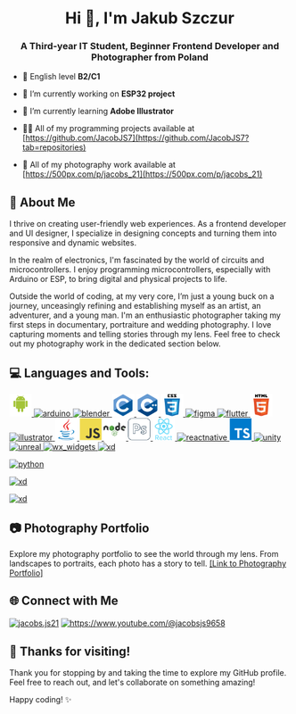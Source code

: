 
<h1 align="center">Hi 👋, I'm Jakub Szczur</h1>
<h3 align="center">A Third-year IT Student, Beginner Frontend Developer and Photographer from Poland</h3>

- 🦅 English level **B2/C1**

- 🔭 I’m currently working on **ESP32 project**

- 🌱 I’m currently learning **Adobe Illustrator**

- 👨‍💻 All of my programming projects available at [https://github.com/JacobJS7](https://github.com/JacobJS7?tab=repositories)

- 📸 All of my photography work available at [https://500px.com/p/jacobs_21](https://500px.com/p/jacobs_21)

## 🚀 About Me

I thrive on creating user-friendly web experiences. As a frontend developer and UI designer, I specialize in designing concepts and turning them into responsive and dynamic websites.

In the realm of electronics, I'm fascinated by the world of circuits and microcontrollers. I enjoy programming microcontrollers, especially with Arduino or ESP, to bring digital and physical projects to life.

Outside the world of coding, at my very core, I’m just a young buck on a journey, unceasingly refining and establishing myself as an artist, an adventurer, and a young man. I'm an enthusiastic photographer taking my first steps in documentary, portraiture and wedding photography. I love capturing moments and telling stories through my lens. Feel free to check out my photography work in the dedicated section below. 

## 💻 Languages and Tools:

<p align="left"> 
  <a href="https://developer.android.com" target="_blank" rel="noreferrer"> 
    <img src="https://raw.githubusercontent.com/devicons/devicon/master/icons/android/android-original-wordmark.svg" alt="android" width="40" height="40"/> 
  </a> <a href="https://www.arduino.cc/" target="_blank" rel="noreferrer"> 
    <img src="https://cdn.worldvectorlogo.com/logos/arduino-1.svg" alt="arduino" width="40" height="40"/> 
  </a> <a href="https://www.blender.org/" target="_blank" rel="noreferrer"> 
    <img src="https://download.blender.org/branding/community/blender_community_badge_white.svg" alt="blender" width="40" height="40"/> 
  </a> <a href="https://www.cprogramming.com/" target="_blank" rel="noreferrer"> 
    <img src="https://raw.githubusercontent.com/devicons/devicon/master/icons/c/c-original.svg" alt="c" width="40" height="40"/> 
  </a> <a href="https://www.w3schools.com/cpp/" target="_blank" rel="noreferrer"> 
    <img src="https://raw.githubusercontent.com/devicons/devicon/master/icons/cplusplus/cplusplus-original.svg" alt="cplusplus" width="40" height="40"/> 
  </a> <a href="https://www.w3schools.com/css/" target="_blank" rel="noreferrer"> 
    <img src="https://raw.githubusercontent.com/devicons/devicon/master/icons/css3/css3-original-wordmark.svg" alt="css3" width="40" height="40"/> 
  </a> <a href="https://www.figma.com/" target="_blank" rel="noreferrer"> 
    <img src="https://www.vectorlogo.zone/logos/figma/figma-icon.svg" alt="figma" width="40" height="40"/> 
  </a> <a href="https://flutter.dev" target="_blank" rel="noreferrer"> 
    <img src="https://www.vectorlogo.zone/logos/flutterio/flutterio-icon.svg" alt="flutter" width="40" height="40"/> 
  </a> <a href="https://www.w3.org/html/" target="_blank" rel="noreferrer"> 
    <img src="https://raw.githubusercontent.com/devicons/devicon/master/icons/html5/html5-original-wordmark.svg" alt="html5" width="40" height="40"/> 
  </a> <a href="https://www.adobe.com/in/products/illustrator.html" target="_blank" rel="noreferrer"> 
    <img src="https://www.vectorlogo.zone/logos/adobe_illustrator/adobe_illustrator-icon.svg" alt="illustrator" width="40" height="40"/> 
  </a> <a href="https://www.java.com" target="_blank" rel="noreferrer"> 
    <img src="https://raw.githubusercontent.com/devicons/devicon/master/icons/java/java-original.svg" alt="java" width="40" height="40"/> 
  </a> <a href="https://developer.mozilla.org/en-US/docs/Web/JavaScript" target="_blank" rel="noreferrer"> 
    <img src="https://raw.githubusercontent.com/devicons/devicon/master/icons/javascript/javascript-original.svg" alt="javascript" width="40" height="40"/> 
  </a> <a href="https://nodejs.org" target="_blank" rel="noreferrer"> 
    <img src="https://raw.githubusercontent.com/devicons/devicon/master/icons/nodejs/nodejs-original-wordmark.svg" alt="nodejs" width="40" height="40"/> 
  </a> <a href="https://www.photoshop.com/en" target="_blank" rel="noreferrer"> 
    <img src="https://raw.githubusercontent.com/devicons/devicon/master/icons/photoshop/photoshop-line.svg" alt="photoshop" width="40" height="40"/> 
  </a> <a href="https://reactjs.org/" target="_blank" rel="noreferrer"> 
    <img src="https://raw.githubusercontent.com/devicons/devicon/master/icons/react/react-original-wordmark.svg" alt="react" width="40" height="40"/> 
  </a> <a href="https://reactnative.dev/" target="_blank" rel="noreferrer"> 
    <img src="https://reactnative.dev/img/header_logo.svg" alt="reactnative" width="40" height="40"/> 
  </a> <a href="https://www.typescriptlang.org/" target="_blank" rel="noreferrer"> 
    <img src="https://raw.githubusercontent.com/devicons/devicon/master/icons/typescript/typescript-original.svg" alt="typescript" width="40" height="40"/> 
  </a> <a href="https://unity.com/" target="_blank" rel="noreferrer"> 
    <img src="https://www.vectorlogo.zone/logos/unity3d/unity3d-icon.svg" alt="unity" width="40" height="40"/> 
  </a> <a href="https://unrealengine.com/" target="_blank" rel="noreferrer"> 
    <img src="https://raw.githubusercontent.com/kenangundogan/fontisto/036b7eca71aab1bef8e6a0518f7329f13ed62f6b/icons/svg/brand/unreal-engine.svg" alt="unreal" width="40" height="40"/> 
  </a> <a href="https://www.wxwidgets.org/" target="_blank" rel="noreferrer"> 
    <img src="https://upload.wikimedia.org/wikipedia/commons/b/bb/WxWidgets.svg" alt="wx_widgets" width="40" height="40"/> 
  </a> <a href="https://www.adobe.com/products/xd.html" target="_blank" rel="noreferrer"> 
    <img src="https://helpx.adobe.com/content/dam/help/mnemonics/xd_app_RGB_2017.svg" alt="xd" width="40" height="40"/> </a> </p>
  </a> <a href="https://www.python.org" target="_blank" rel="noreferrer"> 
    <img src="https://upload.wikimedia.org/wikipedia/commons/c/c3/Python-logo-notext.svg" alt="python" width="40" height="40"/> </a> </p>
  </a> <a href="https://circuitpython.org" target="_blank" rel="noreferrer"> 
    <img src="https://upload.wikimedia.org/wikipedia/commons/2/29/Adafruit_blinka_angles-left.svg" alt="xd" width="40" height="40"/> </a> </p>
  </a> <a href="https://micropython.org" target="_blank" rel="noreferrer"> 
    <img src="https://upload.wikimedia.org/wikipedia/commons/4/4e/Micropython-logo.svg" alt="xd" width="40" height="40"/> </a> </p>
    
## 📷 Photography Portfolio

Explore my photography portfolio to see the world through my lens. From landscapes to portraits, each photo has a story to tell. [[Link to Photography Portfolio]](https://500px.com/p/jacobs_21)

## 🌐 Connect with Me

<p align="left">
<a href="https://instagram.com/jacobs.js21" target="blank"><img align="center" src="https://raw.githubusercontent.com/rahuldkjain/github-profile-readme-generator/master/src/images/icons/Social/instagram.svg" alt="jacobs.js21" height="30" width="40" /></a>
<a href="https://www.youtube.com/@jacobsjs9658" target="blank"><img align="center" src="https://raw.githubusercontent.com/rahuldkjain/github-profile-readme-generator/master/src/images/icons/Social/youtube.svg" alt="https://www.youtube.com/@jacobsjs9658" height="30" width="40" /></a>
</p>

## 🙏 Thanks for visiting!

Thank you for stopping by and taking the time to explore my GitHub profile. Feel free to reach out, and let's collaborate on something amazing!

Happy coding! ✨

